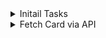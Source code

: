 <details>
<summary>Initail Tasks</summary>

- Get dummy server running
- Get dummy page running
- Setup Venv (Tests, QA, per-commit)

Done, can Run website and have working pre-commit

</details>

<details>
<summary>Fetch Card via API</summary>

- Task
  Fetch given card from db as a test, show card data and image

- Done when:
  There is a field for card name
  Page calls card
  Page shows card data and image

Done

</details>
